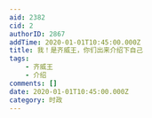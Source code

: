 ```yaml
---
aid: 2382
cid: 2
authorID: 2867
addTime: 2020-01-01T10:45:00.000Z
title: 我！是齐威王，你们出来介绍下自己
tags:
    - 齐威王
    - 介绍
comments: []
date: 2020-01-01T10:45:00.000Z
category: 时政
---
```



